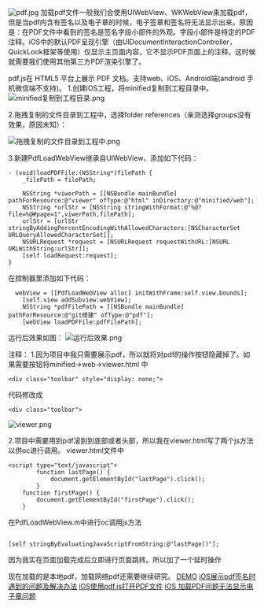 ![pdf.jpg](https://upload-images.jianshu.io/upload_images/6694822-a2a15bbfd7b8ab49.jpg?imageMogr2/auto-orient/strip%7CimageView2/2/w/1240)
加载pdf文件一般我们会使用UIWebView、WKWebView来加载pdf，但是当pdf内含有签名以及电子章的时候，电子签章和签名将无法显示出来。原因是：在PDF文件中看到的签名是签名字段小部件的外观。字段小部件是特定的PDF注释。iOS中的默认PDF呈现引擎（由UIDocumentInteractionController，QuickLook框架等使用）仅显示主页面内容，它不显示PDF页面上的注释。这时候就需要我们使用其他第三方PDF渲染引擎了。

pdf.js在 HTML5 平台上展示 PDF 文档。支持web、iOS、Android端(android 手机微信端不支持)。
1.创建iOS工程，将minified复制到工程目录中。
![minified复制到工程目录.png](https://upload-images.jianshu.io/upload_images/6694822-8d47005d26d43bd4.png?imageMogr2/auto-orient/strip%7CimageView2/2/w/1240)

2.拖拽复制的文件目录到工程中，选择folder references（亲测选择groups没有效果，原因未知）：

![拖拽复制的文件目录到工程中.png](https://upload-images.jianshu.io/upload_images/6694822-af8d5335ac87cbda.png?imageMogr2/auto-orient/strip%7CimageView2/2/w/1240)

3.新建PdfLoadWebView继承自UIWebView，添加如下代码：
```
- (void)loadPDFFile:(NSString*)filePath {
    _filePath = filePath;
  
    NSString *viwerPath = [[NSBundle mainBundle] pathForResource:@"viewer" ofType:@"html" inDirectory:@"minified/web"];
    NSString *urlStr = [NSString stringWithFormat:@"%@?file=%@#page=1",viwerPath,filePath];
    urlStr = [urlStr stringByAddingPercentEncodingWithAllowedCharacters:[NSCharacterSet URLQueryAllowedCharacterSet]];
    NSURLRequest *request = [NSURLRequest requestWithURL:[NSURL URLWithString:urlStr]];
    [self loadRequest:request];
}
```
在控制器里添加如下代码：
```
  webView = [[PdfLoadWebView alloc] initWithFrame:self.view.bounds];
    [self.view addSubview:webView];
    NSString *pdfFilePath = [[NSBundle mainBundle] pathForResource:@"git搭建" ofType:@"pdf"];
    [webView loadPDFFile:pdfFilePath];
```
运行后效果如图：
![运行后效果.png](https://upload-images.jianshu.io/upload_images/6694822-c4e7c757ae756e6e.png?imageMogr2/auto-orient/strip%7CimageView2/2/w/1240)

注释：
1.因为项目中我只需要展示pdf，所以就将对pdf的操作按钮隐藏掉了。如果需要按钮将minified->web->viewer.html 中
```
<div class="toolbar" style="display: none;">
```
代码修改成
```
<div class="toolbar">

```
![viewer.png](https://upload-images.jianshu.io/upload_images/6694822-bfc6e441a582caa9.png?imageMogr2/auto-orient/strip%7CimageView2/2/w/1240)

2.项目中需要用到pdf滚到到底部或者头部，所以我在viewer.html写了两个js方法以供oc进行调用。
viewer.html文件中
```
<script type="text/javascript">
        function lastPage() {
            document.getElementById("lastPage").click();
        }
    function firstPage() {
        document.getElementById("firstPage").click();
    }
```
在PdfLoadWebView.m中进行oc调用js方法
```
        
[self stringByEvaluatingJavaScriptFromString:@"lastPage()"];

```
因为我实在页面加载完成后立即进行页面跳转。所以加了一个延时操作

现在加载的是本地pdf，加载网络pdf还需要继续研究。
[DEMO](https://github.com/guofeifeifei/LoadPdfSignature/tree/master/LoadPdfSignature)
[iOS展示pdf签名时遇到的问题及解决办法](https://link.jianshu.com/?t=https%3A%2F%2Fblog.csdn.net%2FlYcHeeMMM%2Farticle%2Fdetails%2F78783487)
[iOS使用pdf.js打开PDF文件](https://www.jianshu.com/p/ded81b392d4d)
[iOS 加载PDF问题无法显示电子章问题](https://www.jianshu.com/p/fd5f248a8158)
